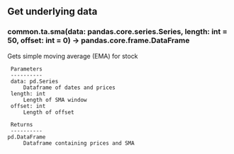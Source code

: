 ## Get underlying data 
### common.ta.sma(data: pandas.core.series.Series, length: int = 50, offset: int = 0) -> pandas.core.frame.DataFrame

Gets simple moving average (EMA) for stock

     Parameters
     ----------
     data: pd.Series
         Dataframe of dates and prices
     length: int
         Length of SMA window
     offset: int
         Length of offset

     Returns
     ----------
    pd.DataFrame
         Dataframe containing prices and SMA
